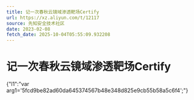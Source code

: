 ```yaml
---
title: 记一次春秋云镜域渗透靶场Certify
url: https://xz.aliyun.com/t/12117
source: 先知安全技术社区
date: 2023-02-08
fetch_date: 2025-10-04T05:55:09.932208
---
```


# 记一次春秋云镜域渗透靶场Certify

{"l1":"var arg1='5fcd9be82ad60da645374567b48e348d825e9cb55b58a5c6f4';"}
